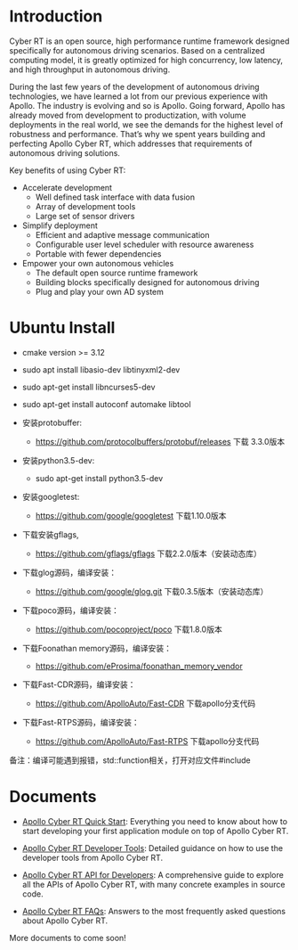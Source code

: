 # Introduction

Cyber RT is an open source, high performance runtime framework designed specifically for autonomous driving scenarios. Based on a centralized computing model, it is greatly optimized for high concurrency, low latency, and high throughput in autonomous driving.

During the last few years of the development of autonomous driving technologies, we have learned a lot from our previous experience with Apollo. The industry is evolving and so is Apollo. Going forward, Apollo has already moved from development to productization, with volume deployments in the real world, we see the demands for the highest level of robustness and performance. That’s why we spent years building and perfecting Apollo Cyber RT, which addresses that requirements of autonomous driving solutions.

Key benefits of using Cyber RT:

- Accelerate development
  + Well defined task interface with data fusion
  + Array of development tools
  + Large set of sensor drivers
- Simplify deployment
  + Efficient and adaptive message communication
  + Configurable user level scheduler with resource awareness
  + Portable with fewer dependencies
- Empower your own autonomous vehicles
  + The default open source runtime framework
  + Building blocks specifically designed for autonomous driving
  + Plug and play your own AD system

# Ubuntu Install
- cmake version >= 3.12
- sudo apt install libasio-dev libtinyxml2-dev
- sudo apt-get install libncurses5-dev
- sudo apt-get install autoconf automake libtool

- 安装protobuffer: 
  + https://github.com/protocolbuffers/protobuf/releases 下载 3.3.0版本

- 安装python3.5-dev:
  + sudo apt-get install python3.5-dev

- 安装googletest: 
  + https://github.com/google/googletest 下载1.10.0版本

- 下载安装gflags, 
  + https://github.com/gflags/gflags 下载2.2.0版本（安装动态库）

- 下载glog源码，编译安装：
  + https://github.com/google/glog.git 下载0.3.5版本（安装动态库）

- 下载poco源码，编译安装：
  + https://github.com/pocoproject/poco 下载1.8.0版本

- 下载Foonathan memory源码，编译安装：
  + https://github.com/eProsima/foonathan_memory_vendor

- 下载Fast-CDR源码，编译安装：
  + https://github.com/ApolloAuto/Fast-CDR 下载apollo分支代码

- 下载Fast-RTPS源码，编译安装：
  + https://github.com/ApolloAuto/Fast-RTPS 下载apollo分支代码

备注：编译可能遇到报错，std::function相关，打开对应文件#include <functional>

# Documents

* [Apollo Cyber RT Quick Start](https://github.com/ApolloAuto/apollo/tree/master/docs/cyber/CyberRT_Quick_Start.md): Everything you need to know about how to start developing your first application module on top of Apollo Cyber RT.

* [Apollo Cyber RT Developer Tools](https://github.com/ApolloAuto/apollo/tree/master/docs/cyber/CyberRT_Developer_Tools.md): Detailed guidance on how to use the developer tools from Apollo Cyber RT.

* [Apollo Cyber RT API for Developers](https://github.com/ApolloAuto/apollo/tree/master/docs/cyber/CyberRT_API_for_Developers.md): A comprehensive guide to explore all the APIs of Apollo Cyber RT, with many concrete examples in source code.

* [Apollo Cyber RT FAQs](https://github.com/ApolloAuto/apollo/tree/master/docs/FAQs/CyberRT_FAQs.md): Answers to the most frequently asked questions about Apollo Cyber RT.

More documents to come soon!
